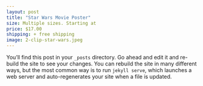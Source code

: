 ```yaml
---
layout: post
title: "Star Wars Movie Poster"
size: Multiple sizes. Starting at
price: $17.00
shipping: + free shipping
image: 2-clip-star-wars.jpeg
---
```

You’ll find this post in your `_posts` directory. Go ahead and edit it and re-build the site to see your changes. You can rebuild the site in many different ways, but the most common way is to run `jekyll serve`, which launches a web server and auto-regenerates your site when a file is updated.